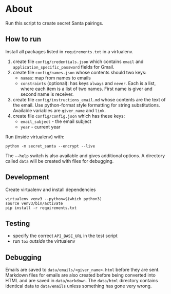 # About

Run this script to create secret Santa pairings.

## How to run

Install all packages listed in `requirements.txt` in a virtualenv.

1. create file `config/credentials.json` which contains `email` and `application_specific_password` fields for Gmail.
2. create file `config/names.json` whose contents should two keys:
    - `names`: map from names to emails
    - `constraints` (optional): has keys `always` and `never`. Each is a list, where each item is a list of two names. First name is giver and second name is receiver.
3. create file `config/instructions_email.md` whose contents are the text of the email. Use python-format style formatting for string substitutions. Available variables are `giver_name` and `link`.
4. create file `config/config.json` which has these keys:
    - `email_subject` - the email subject
    - `year` - current year

Run (inside virtualenv) with:

```
python -m secret_santa --encrypt --live
```

The `--help` switch is also available and gives additional options. A directory called `data` will be created with files for debugging.

## Development

Create virtualenv and install dependencies

```
virtualenv venv3 --python=$(which python3)
source venv3/bin/activate
pip install -r requirements.txt
```

## Testing

- specify the correct `API_BASE_URL` in the test script
- run `tox` *outside* the virtualenv

## Debugging

Emails are saved to `data/emails/<giver_name>.html` before they are sent.
Markdown files for emails are also created before being converted into HTML and are saved in `data/markdown`.
The `data/html` directory contains identical data to `data/emails` unless something has gone very wrong.
